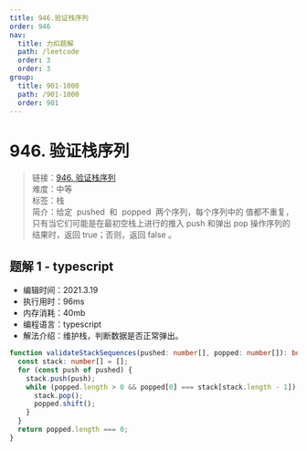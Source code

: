 ```yaml
---
title: 946.验证栈序列
order: 946
nav:
  title: 力扣题解
  path: /leetcode
  order: 3
  order: 3
group:
  title: 901-1000
  path: /901-1000
  order: 901
---
```


# 946. 验证栈序列

> 链接：[946. 验证栈序列](https://leetcode-cn.com/problems/validate-stack-sequences/)  
> 难度：中等  
> 标签：栈  
> 简介：给定  pushed  和  popped  两个序列，每个序列中的 值都不重复，只有当它们可能是在最初空栈上进行的推入 push 和弹出 pop 操作序列的结果时，返回 true；否则，返回 false 。

## 题解 1 - typescript

- 编辑时间：2021.3.19
- 执行用时：96ms
- 内存消耗：40mb
- 编程语言：typescript
- 解法介绍：维护栈，判断数据是否正常弹出。

```typescript
function validateStackSequences(pushed: number[], popped: number[]): boolean {
  const stack: number[] = [];
  for (const push of pushed) {
    stack.push(push);
    while (popped.length > 0 && popped[0] === stack[stack.length - 1]) {
      stack.pop();
      popped.shift();
    }
  }
  return popped.length === 0;
}
```
